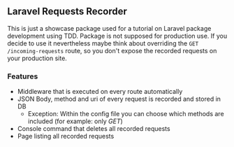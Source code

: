 ## Laravel Requests Recorder

This is just a showcase package used for a tutorial on Laravel package development using TDD. Package is not supposed
for production use. If you decide to use it nevertheless maybe think about overriding the `GET /incoming-requests`
route, so you don't expose the recorded requests on your production site.

### Features

* Middleware that is executed on every route automatically
* JSON Body, method and uri of every request is recorded and stored in DB
  * Exception: Within the config file you can choose which methods are included (for example: only *GET*)
* Console command that deletes all recorded requests
* Page listing all recorded requests
